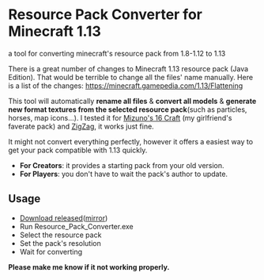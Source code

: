# Resource Pack Converter for Minecraft 1.13
a tool for converting minecraft's resource pack from 1.8-1.12 to 1.13

There is a great number of changes to Minecraft 1.13 resource pack (Java Edition). That would be terrible to change all the files' name manually.
Here is a list of the changes: https://minecraft.gamepedia.com/1.13/Flattening

This tool will automatically **rename all files** & **convert all models** & **generate new format textures from the selected resource pack**(such as particles, horses, map icons...). I tested it for [Mizuno's 16 Craft](https://www.planetminecraft.com/texture_pack/mizunos-16-craft/) (my girlfriend's faverate pack) and [ZigZag](http://www.jmckiernan.com/), it works just fine.

It might not convert everything perfectly, however it offers a easiest way to get your pack compatible with 1.13 quickly.
- **For Creators**: it provides a starting pack from your old version.
- **For Players**: you don't have to wait the pack's author to update.

## Usage
- [Download released](https://github.com/icrdr/Resource-Pack-Converter/releases/)([mirror](https://www.dropbox.com/s/5k7w76mkbwogn5a/Resource_Pack_Converter.exe?dl=0))
- Run Resource_Pack_Converter.exe
- Select the resource pack
- Set the pack's resolution
- Wait for converting

**Please make me know if it not working properly.**
